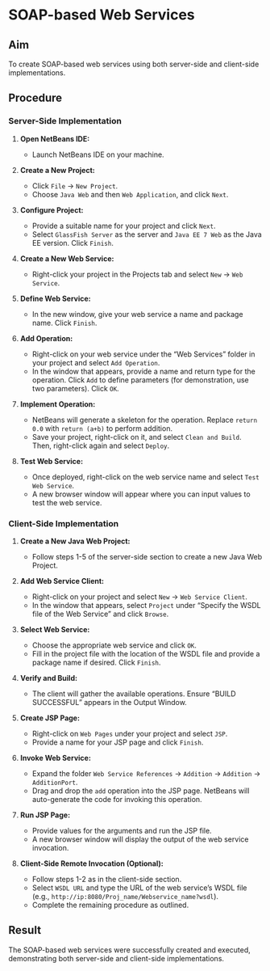 # SOAP-based Web Services

## Aim

To create SOAP-based web services using both server-side and client-side implementations.

## Procedure

### Server-Side Implementation

1. **Open NetBeans IDE:**
   - Launch NetBeans IDE on your machine.

2. **Create a New Project:**
   - Click `File` -> `New Project`.
   - Choose `Java Web` and then `Web Application`, and click `Next`.

3. **Configure Project:**
   - Provide a suitable name for your project and click `Next`.
   - Select `GlassFish Server` as the server and `Java EE 7 Web` as the Java EE version. Click `Finish`.

4. **Create a New Web Service:**
   - Right-click your project in the Projects tab and select `New` -> `Web Service`.

5. **Define Web Service:**
   - In the new window, give your web service a name and package name. Click `Finish`.

6. **Add Operation:**
   - Right-click on your web service under the “Web Services” folder in your project and select `Add Operation`.
   - In the window that appears, provide a name and return type for the operation. Click `Add` to define parameters (for demonstration, use two parameters). Click `OK`.

7. **Implement Operation:**
   - NetBeans will generate a skeleton for the operation. Replace `return 0.0` with `return (a+b)` to perform addition.
   - Save your project, right-click on it, and select `Clean and Build`. Then, right-click again and select `Deploy`.

8. **Test Web Service:**
   - Once deployed, right-click on the web service name and select `Test Web Service`.
   - A new browser window will appear where you can input values to test the web service.

### Client-Side Implementation

1. **Create a New Java Web Project:**
   - Follow steps 1-5 of the server-side section to create a new Java Web Project.

2. **Add Web Service Client:**
   - Right-click on your project and select `New` -> `Web Service Client`.
   - In the window that appears, select `Project` under “Specify the WSDL file of the Web Service” and click `Browse`.

3. **Select Web Service:**
   - Choose the appropriate web service and click `OK`.
   - Fill in the project file with the location of the WSDL file and provide a package name if desired. Click `Finish`.

4. **Verify and Build:**
   - The client will gather the available operations. Ensure “BUILD SUCCESSFUL” appears in the Output Window.

5. **Create JSP Page:**
   - Right-click on `Web Pages` under your project and select `JSP`.
   - Provide a name for your JSP page and click `Finish`.

6. **Invoke Web Service:**
   - Expand the folder `Web Service References` -> `Addition` -> `Addition` -> `AdditionPort`.
   - Drag and drop the `add` operation into the JSP page. NetBeans will auto-generate the code for invoking this operation.

7. **Run JSP Page:**
   - Provide values for the arguments and run the JSP file.
   - A new browser window will display the output of the web service invocation.

8. **Client-Side Remote Invocation (Optional):**
   - Follow steps 1-2 as in the client-side section.
   - Select `WSDL URL` and type the URL of the web service’s WSDL file (e.g., `http://ip:8080/Proj_name/Webservice_name?wsdl`).
   - Complete the remaining procedure as outlined.

## Result

The SOAP-based web services were successfully created and executed, demonstrating both server-side and client-side implementations.

